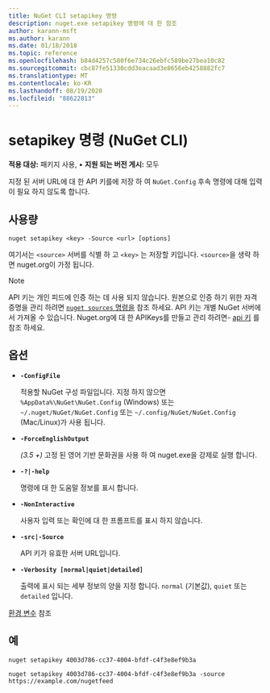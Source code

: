 ```yaml
---
title: NuGet CLI setapikey 명령
description: nuget.exe setapikey 명령에 대 한 참조
author: karann-msft
ms.author: karann
ms.date: 01/18/2018
ms.topic: reference
ms.openlocfilehash: b84d4257c580f6e734c26ebfc589be27bea10c82
ms.sourcegitcommit: cbc87fe51330cdd3eacaad3e8656eb4258882fc7
ms.translationtype: MT
ms.contentlocale: ko-KR
ms.lasthandoff: 08/19/2020
ms.locfileid: "88622813"
---
```

# <a name="setapikey-command-nuget-cli"></a>setapikey 명령 (NuGet CLI)

**적용 대상:** 패키지 사용, &bullet; **지원 되는 버전 게시:** 모두

지정 된 서버 URL에 대 한 API 키를에 저장 하 여 `NuGet.Config` 후속 명령에 대해 입력이 필요 하지 않도록 합니다.

## <a name="usage"></a>사용량

```cli
nuget setapikey <key> -Source <url> [options]
```

여기서는 `<source>` 서버를 식별 하 고 `<key>` 는 저장할 키입니다. `<source>`을 생략 하면 nuget.org이 가정 됩니다. 

> [!NOTE]
> API 키는 개인 피드에 인증 하는 데 사용 되지 않습니다. 원본으로 인증 하기 위한 자격 증명을 관리 하려면 [ `nuget sources` 명령을](../cli-reference/cli-ref-sources.md) 참조 하세요.
> API 키는 개별 NuGet 서버에서 가져올 수 있습니다. Nuget.org에 대 한 APIKeys를 만들고 관리 하려면- [api 키](../../nuget-org/scoped-api-keys.md#acquire-an-api-key) 를 참조 하세요.

## <a name="options"></a>옵션

- **`-ConfigFile`**

  적용할 NuGet 구성 파일입니다. 지정 하지 않으면 `%AppData%\NuGet\NuGet.Config` (Windows) 또는 `~/.nuget/NuGet/NuGet.Config` 또는 `~/.config/NuGet/NuGet.Config` (Mac/Linux)가 사용 됩니다.

- **`-ForceEnglishOutput`**

  *(3.5 +)* 고정 된 영어 기반 문화권을 사용 하 여 nuget.exe을 강제로 실행 합니다.

- **`-?|-help`**

  명령에 대 한 도움말 정보를 표시 합니다.

- **`-NonInteractive`**

  사용자 입력 또는 확인에 대 한 프롬프트를 표시 하지 않습니다.

- **`-src|-Source`**

  API 키가 유효한 서버 URL입니다.

- **`-Verbosity [normal|quiet|detailed]`**

  출력에 표시 되는 세부 정보의 양을 지정 합니다. `normal` (기본값), `quiet` 또는 `detailed` 입니다.

[환경 변수](cli-ref-environment-variables.md) 참조

## <a name="examples"></a>예

```cli
nuget setapikey 4003d786-cc37-4004-bfdf-c4f3e8ef9b3a

nuget setapikey 4003d786-cc37-4004-bfdf-c4f3e8ef9b3a -source https://example.com/nugetfeed
```
